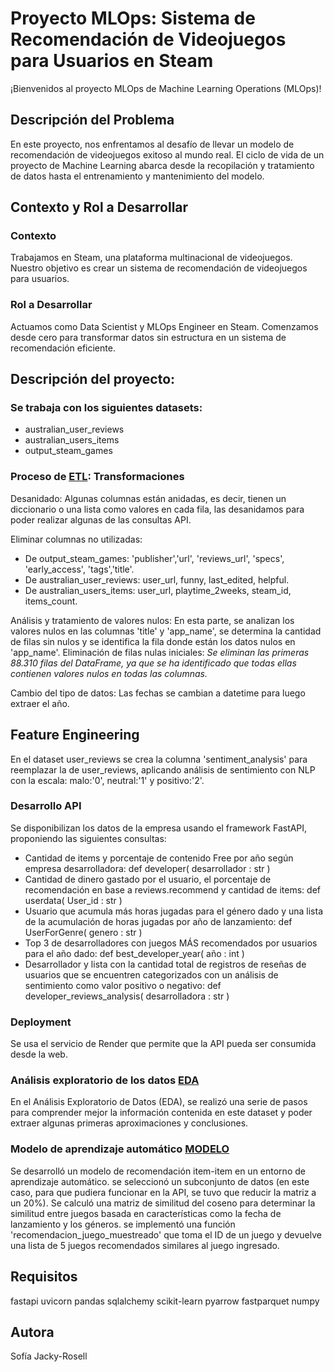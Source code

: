 # Proyecto MLOps: Sistema de Recomendación de Videojuegos para Usuarios en Steam
¡Bienvenidos al proyecto MLOps de Machine Learning Operations (MLOps)!

## Descripción del Problema
En este proyecto, nos enfrentamos al desafío de llevar un modelo de recomendación de videojuegos exitoso al mundo real. El ciclo de vida de un proyecto de Machine Learning abarca desde la recopilación y tratamiento de datos hasta el entrenamiento y mantenimiento del modelo.

## Contexto y Rol a Desarrollar
### Contexto
Trabajamos en Steam, una plataforma multinacional de videojuegos. Nuestro objetivo es crear un sistema de recomendación de videojuegos para usuarios.

### Rol a Desarrollar
Actuamos como Data Scientist y MLOps Engineer en Steam. Comenzamos desde cero para transformar datos sin estructura en un sistema de recomendación eficiente.

## Descripción del proyecto:
### Se trabaja con los siguientes datasets:
- australian_user_reviews
- australian_users_items
- output_steam_games

### Proceso de [ETL](Data_ETL): Transformaciones

Desanidado: Algunas columnas están anidadas, es decir, tienen un diccionario o una lista como valores en cada fila, las desanidamos para poder realizar algunas de las consultas API.

Eliminar columnas no utilizadas:
- De output_steam_games: 'publisher','url', 'reviews_url', 'specs', 'early_access', 'tags','title'.
- De australian_user_reviews: user_url, funny, last_edited, helpful.
- De australian_users_items: user_url, playtime_2weeks, steam_id, items_count.

Análisis y tratamiento de valores nulos:
En esta parte, se analizan los valores nulos en las columnas 'title' y 'app_name', se determina la cantidad de filas sin nulos y se identifica la fila donde están los datos nulos en 'app_name'.
Eliminación de filas nulas iniciales: *Se eliminan las primeras 88.310 filas del DataFrame, ya que se ha identificado que todas ellas contienen valores nulos en todas las columnas.*

Cambio del tipo de datos:
Las fechas se cambian a datetime para luego extraer el año.

## Feature Engineering
En el dataset user_reviews se crea la columna 'sentiment_analysis' para reemplazar la de user_reviews, aplicando análisis de sentimiento con NLP con la escala: malo:'0', neutral:'1' y positivo:'2'. 

### Desarrollo API
Se disponibilizan los datos de la empresa usando el framework FastAPI, proponiendo las siguientes consultas: 
- Cantidad de items y porcentaje de contenido Free por año según empresa desarrolladora: def developer( desarrollador : str )
- Cantidad de dinero gastado por el usuario, el porcentaje de recomendación en base a reviews.recommend y cantidad de items: def userdata( User_id : str )
- Usuario que acumula más horas jugadas para el género dado y una lista de la acumulación de horas jugadas por año de lanzamiento: def UserForGenre( genero : str )
- Top 3 de desarrolladores con juegos MÁS recomendados por usuarios para el año dado: def best_developer_year( año : int )
- Desarrollador y lista con la cantidad total de registros de reseñas de usuarios que se encuentren categorizados con un análisis de sentimiento como valor positivo o negativo: def developer_reviews_analysis( desarrolladora : str )

### Deployment
Se usa el servicio de Render que permite que la API pueda ser consumida desde la web.

### Análisis exploratorio de los datos [EDA](EDA.ipynb)
En el Análisis Exploratorio de Datos (EDA), se realizó una serie de pasos para comprender mejor la información contenida en este dataset y poder extraer algunas primeras aproximaciones y conclusiones.


### Modelo de aprendizaje automático [MODELO](Modelo_recomendacion.ipynb) 
Se desarrolló un modelo de recomendación item-item en un entorno de aprendizaje automático. 
se seleccionó un subconjunto de datos (en este caso, para que pudiera funcionar en la API, se tuvo que reducir la matriz a un 20%). 
Se calculó una matriz de similitud del coseno para determinar la similitud entre juegos basada en características como la fecha de lanzamiento y los géneros.
se implementó una función 'recomendacion_juego_muestreado' que toma el ID de un juego y devuelve una lista de 5 juegos recomendados similares al juego ingresado.

## Requisitos
fastapi
uvicorn
pandas
sqlalchemy
scikit-learn
pyarrow
fastparquet
numpy 

## Autora
Sofía Jacky-Rosell


